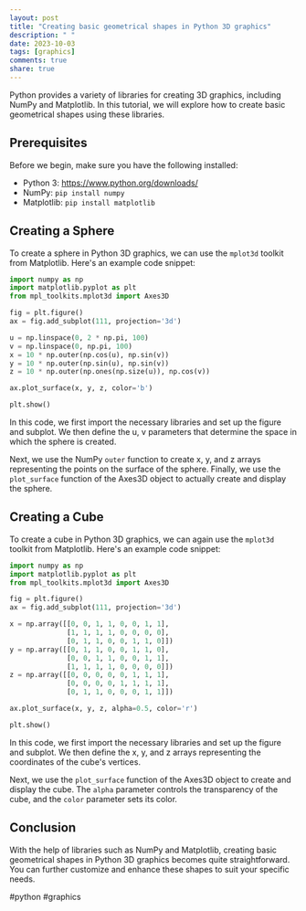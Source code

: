 ```yaml
---
layout: post
title: "Creating basic geometrical shapes in Python 3D graphics"
description: " "
date: 2023-10-03
tags: [graphics]
comments: true
share: true
---
```


Python provides a variety of libraries for creating 3D graphics, including NumPy and Matplotlib. In this tutorial, we will explore how to create basic geometrical shapes using these libraries.

## Prerequisites

Before we begin, make sure you have the following installed:

- Python 3: https://www.python.org/downloads/
- NumPy: `pip install numpy`
- Matplotlib: `pip install matplotlib`

## Creating a Sphere

To create a sphere in Python 3D graphics, we can use the `mplot3d` toolkit from Matplotlib. Here's an example code snippet:

```python
import numpy as np
import matplotlib.pyplot as plt
from mpl_toolkits.mplot3d import Axes3D

fig = plt.figure()
ax = fig.add_subplot(111, projection='3d')

u = np.linspace(0, 2 * np.pi, 100)
v = np.linspace(0, np.pi, 100)
x = 10 * np.outer(np.cos(u), np.sin(v))
y = 10 * np.outer(np.sin(u), np.sin(v))
z = 10 * np.outer(np.ones(np.size(u)), np.cos(v))

ax.plot_surface(x, y, z, color='b')

plt.show()
```

In this code, we first import the necessary libraries and set up the figure and subplot. We then define the u, v parameters that determine the space in which the sphere is created.

Next, we use the NumPy `outer` function to create x, y, and z arrays representing the points on the surface of the sphere. Finally, we use the `plot_surface` function of the Axes3D object to actually create and display the sphere.

## Creating a Cube

To create a cube in Python 3D graphics, we can again use the `mplot3d` toolkit from Matplotlib. Here's an example code snippet:

```python
import numpy as np
import matplotlib.pyplot as plt
from mpl_toolkits.mplot3d import Axes3D

fig = plt.figure()
ax = fig.add_subplot(111, projection='3d')

x = np.array([[0, 0, 1, 1, 0, 0, 1, 1],
              [1, 1, 1, 1, 0, 0, 0, 0],
              [0, 1, 1, 0, 0, 1, 1, 0]])
y = np.array([[0, 1, 1, 0, 0, 1, 1, 0],
              [0, 0, 1, 1, 0, 0, 1, 1],
              [1, 1, 1, 1, 0, 0, 0, 0]])
z = np.array([[0, 0, 0, 0, 0, 1, 1, 1],
              [0, 0, 0, 0, 1, 1, 1, 1],
              [0, 1, 1, 0, 0, 0, 1, 1]])

ax.plot_surface(x, y, z, alpha=0.5, color='r')

plt.show()
```

In this code, we first import the necessary libraries and set up the figure and subplot. We then define the x, y, and z arrays representing the coordinates of the cube's vertices.

Next, we use the `plot_surface` function of the Axes3D object to create and display the cube. The `alpha` parameter controls the transparency of the cube, and the `color` parameter sets its color.

## Conclusion

With the help of libraries such as NumPy and Matplotlib, creating basic geometrical shapes in Python 3D graphics becomes quite straightforward. You can further customize and enhance these shapes to suit your specific needs.

#python #graphics